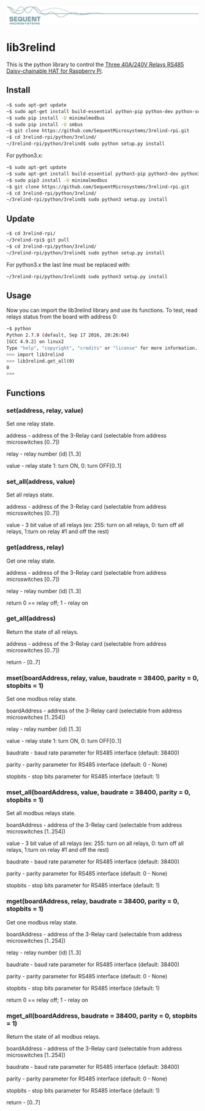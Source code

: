 
[![3relind-rpi](res/sequent.jpg)](https://sequentmicrosystems.com)

# lib3relind

This is the python library to control the [Three 40A/240V Relays RS485 Daisy-chainable HAT for Raspberry Pi](https://sequentmicrosystems.com/collections/all-io-cards/products/three-40a-240v-relays-rs485-for-raspberry-pi).

## Install

```bash
~$ sudo apt-get update
~$ sudo apt-get install build-essential python-pip python-dev python-setuptools git
~$ sudo pip install -U minimalmodbus
~$ sudo pip install -U smbus
~$ git clone https://github.com/SequentMicrosystems/3relind-rpi.git
~$ cd 3relind-rpi/python/3relind/
~/3relind-rpi/python/3relind$ sudo python setup.py install
```
For python3.x:
```bash
~$ sudo apt-get update
~$ sudo apt-get install build-essential python3-pip python3-dev python3-smbus git
~$ sudo pip3 install -U minimalmodbus
~$ git clone https://github.com/SequentMicrosystems/3relind-rpi.git
~$ cd 3relind-rpi/python/3relind/
~/3relind-rpi/python/3relind$ sudo python3 setup.py install
```
## Update

```bash
~$ cd 3relind-rpi/
~/3relind-rpi$ git pull
~$ cd 3relind-rpi/python/3relind/
~/3relind-rpi/python/3relind$ sudo python setup.py install
```
For python3.x the last line must be replaced with:
```bash
~/3relind-rpi/python/3relind$ sudo python3 setup.py install
```
## Usage 

Now you can import the lib3relind library and use its functions. To test, read relays status from the board with address 0:

```bash
~$ python
Python 2.7.9 (default, Sep 17 2016, 20:26:04)
[GCC 4.9.2] on linux2
Type "help", "copyright", "credits" or "license" for more information.
>>> import lib3relind
>>> lib3relind.get_all(0)
0
>>>
```

## Functions

### set(address, relay, value)
Set one relay state.

address - address of the 3-Relay card (selectable from address microswitches [0..7])

relay - relay number (id) [1..3]

value - relay state 1: turn ON, 0: turn OFF[0..1]


### set_all(address, value)
Set all relays state.

address - address of the 3-Relay card (selectable from address microswitches [0..7])

value - 3 bit value of all relays (ex: 255: turn on all relays, 0: turn off all relays, 1:turn on relay #1 and off the rest)

### get(address, relay)
Get one relay state.

address - address of the 3-Relay card (selectable from address microswitches [0..7])

relay - relay number (id) [1..3]

return 0 == relay off; 1 - relay on

### get_all(address)
Return the state of all relays.

address - address of the 3-Relay card (selectable from address microswitches [0..7])

return - [0..7]

### mset(boardAddress, relay, value, baudrate = 38400, parity = 0, stopbits = 1)
Set one modbus relay state.

boardAddress - address of the 3-Relay card (selectable from address microswitches [1..254])

relay - relay number (id) [1..3]

value - relay state 1: turn ON, 0: turn OFF[0..1]

baudrate - baud rate parameter for RS485 interface (default: 38400)

parity - parity parameter for RS485 interface (default: 0 - None)

stopbits - stop bits parameter for RS485 interface (default: 1)


### mset_all(boardAddress, value, baudrate = 38400, parity = 0, stopbits = 1)
Set all modbus relays state.

boardAddress - address of the 3-Relay card (selectable from address microswitches [1..254])

value - 3 bit value of all relays (ex: 255: turn on all relays, 0: turn off all relays, 1:turn on relay #1 and off the rest)

baudrate - baud rate parameter for RS485 interface (default: 38400)

parity - parity parameter for RS485 interface (default: 0 - None)

stopbits - stop bits parameter for RS485 interface (default: 1)

### mget(boardAddress, relay, baudrate = 38400, parity = 0, stopbits = 1)
Get one modbus relay state.

boardAddress - address of the 3-Relay card (selectable from address microswitches [1..254])

relay - relay number (id) [1..3]

baudrate - baud rate parameter for RS485 interface (default: 38400)

parity - parity parameter for RS485 interface (default: 0 - None)

stopbits - stop bits parameter for RS485 interface (default: 1)

return 0 == relay off; 1 - relay on

### mget_all(boardAddress, baudrate = 38400, parity = 0, stopbits = 1)
Return the state of all modbus relays.

boardAddress - address of the 3-Relay card (selectable from address microswitches [1..254])

baudrate - baud rate parameter for RS485 interface (default: 38400)

parity - parity parameter for RS485 interface (default: 0 - None)

stopbits - stop bits parameter for RS485 interface (default: 1)

return - [0..7]
